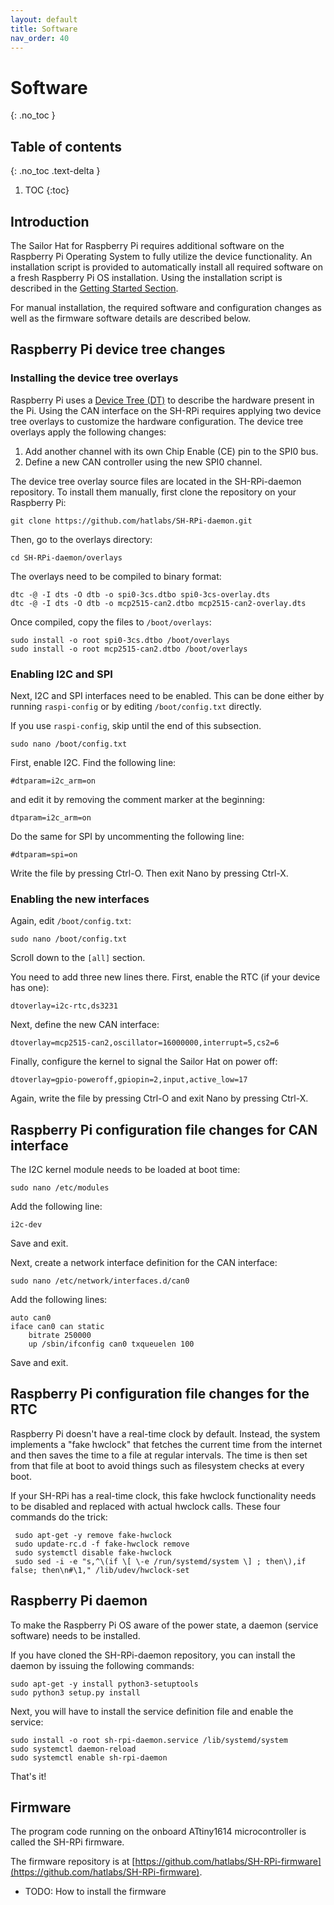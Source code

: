 ```yaml
---
layout: default
title: Software
nav_order: 40
---
```


# Software
{: .no_toc }

## Table of contents
{: .no_toc .text-delta }

1. TOC
{:toc}

## Introduction

The Sailor Hat for Raspberry Pi requires additional software on the Raspberry Pi Operating System to fully utilize the device functionality. An installation script is provided to automatically install all required software on a fresh Raspberry Pi OS installation. Using the installation script is described in the [Getting Started Section](../getting-started/).

For manual installation, the required software and configuration changes as well as the firmware software details are described below.

## Raspberry Pi device tree changes

### Installing the device tree overlays

Raspberry Pi uses a [Device Tree (DT)](https://www.raspberrypi.org/documentation/configuration/device-tree.md) to describe the hardware present in the Pi.
Using the CAN interface on the SH-RPi requires applying two  device tree overlays to customize the hardware configuration. The device tree overlays apply the following changes:

1. Add another channel with its own Chip Enable (CE) pin to the SPI0 bus.
2. Define a new CAN controller using the new SPI0 channel.

The device tree overlay source files are located in the SH-RPi-daemon repository. To install them manually, first clone the repository on your Raspberry Pi:

    git clone https://github.com/hatlabs/SH-RPi-daemon.git

Then, go to the overlays directory:

    cd SH-RPi-daemon/overlays

The overlays need to be compiled to binary format:

    dtc -@ -I dts -O dtb -o spi0-3cs.dtbo spi0-3cs-overlay.dts
    dtc -@ -I dts -O dtb -o mcp2515-can2.dtbo mcp2515-can2-overlay.dts

Once compiled, copy the files to `/boot/overlays`:

    sudo install -o root spi0-3cs.dtbo /boot/overlays
    sudo install -o root mcp2515-can2.dtbo /boot/overlays

### Enabling I2C and SPI

Next, I2C and SPI interfaces need to be enabled. This can be done either by running `raspi-config` or by editing `/boot/config.txt` directly.

If you use `raspi-config`, skip until the end of this subsection.

    sudo nano /boot/config.txt

First, enable I2C. Find the following line:

    #dtparam=i2c_arm=on

and edit it by removing the comment marker at the beginning:

    dtparam=i2c_arm=on
   
Do the same for SPI by uncommenting the following line:

    #dtparam=spi=on

Write the file by pressing Ctrl-O. Then exit Nano by pressing Ctrl-X.

### Enabling the new interfaces

Again, edit `/boot/config.txt`:

    sudo nano /boot/config.txt

Scroll down to the `[all]` section.

You need to add three new lines there. First, enable the RTC (if your device has one):

    dtoverlay=i2c-rtc,ds3231

Next, define the new CAN interface:

    dtoverlay=mcp2515-can2,oscillator=16000000,interrupt=5,cs2=6

Finally, configure the kernel to signal the Sailor Hat on power off:

    dtoverlay=gpio-poweroff,gpiopin=2,input,active_low=17

Again, write the file by pressing Ctrl-O and exit Nano by pressing Ctrl-X.

## Raspberry Pi configuration file changes for CAN interface

The I2C kernel module needs to be loaded at boot time:

    sudo nano /etc/modules

Add the following line:

    i2c-dev

Save and exit.

Next, create a network interface definition for the CAN interface:

    sudo nano /etc/network/interfaces.d/can0

Add the following lines:

    auto can0
    iface can0 can static
        bitrate 250000
        up /sbin/ifconfig can0 txqueuelen 100

Save and exit.

## Raspberry Pi configuration file changes for the RTC

Raspberry Pi doesn't have a real-time clock by default.
Instead, the system implements a "fake hwclock" that fetches the current time from the internet and then saves the time to a file at regular intervals. The time is then set from that file at boot to avoid things such as filesystem checks at every boot.

If your SH-RPi has a real-time clock, this fake hwclock functionality needs to be disabled and replaced with actual hwclock calls. These four commands do the trick:

     sudo apt-get -y remove fake-hwclock
     sudo update-rc.d -f fake-hwclock remove
     sudo systemctl disable fake-hwclock
     sudo sed -i -e "s,^\(if \[ \-e /run/systemd/system \] ; then\),if  false; then\n#\1," /lib/udev/hwclock-set

## Raspberry Pi daemon

To make the Raspberry Pi OS aware of the power state, a daemon (service software) needs to be installed.

If you have cloned the SH-RPi-daemon repository, you can install the daemon by issuing the following commands:

    sudo apt-get -y install python3-setuptools
    sudo python3 setup.py install

Next, you will have to install the service definition file and enable the service:

    sudo install -o root sh-rpi-daemon.service /lib/systemd/system
    sudo systemctl daemon-reload
    sudo systemctl enable sh-rpi-daemon

That's it!

## Firmware

The program code running on the onboard ATtiny1614 microcontroller is called the SH-RPi firmware.

The firmware repository is at [https://github.com/hatlabs/SH-RPi-firmware](https://github.com/hatlabs/SH-RPi-firmware).

- TODO: How to install the firmware

